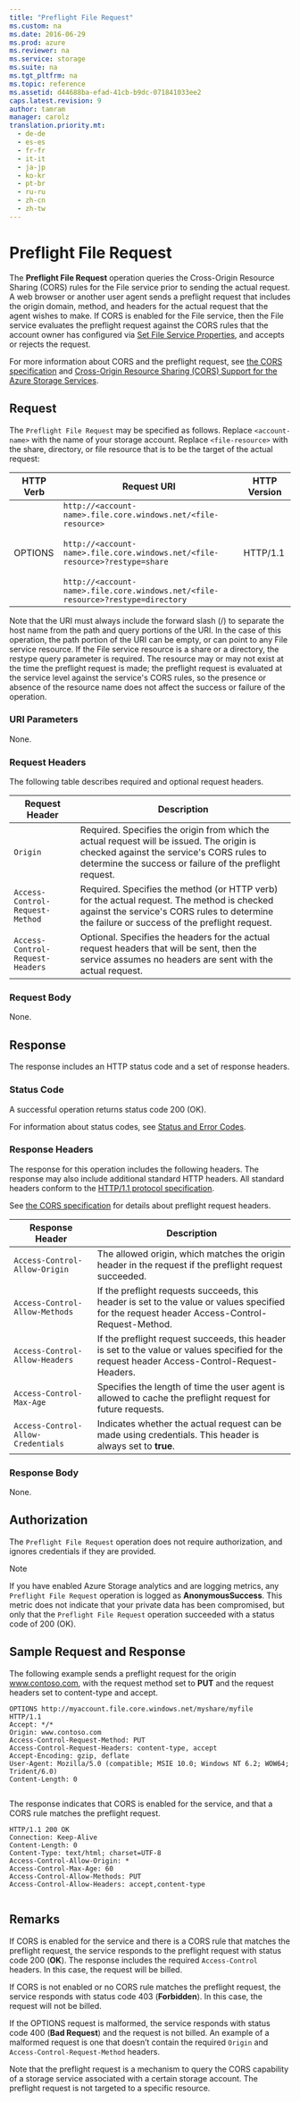 ```yaml
---
title: "Preflight File Request"
ms.custom: na
ms.date: 2016-06-29
ms.prod: azure
ms.reviewer: na
ms.service: storage
ms.suite: na
ms.tgt_pltfrm: na
ms.topic: reference
ms.assetid: d44688ba-efad-41cb-b9dc-071841033ee2
caps.latest.revision: 9
author: tamram
manager: carolz
translation.priority.mt: 
  - de-de
  - es-es
  - fr-fr
  - it-it
  - ja-jp
  - ko-kr
  - pt-br
  - ru-ru
  - zh-cn
  - zh-tw
---
```

# Preflight File Request
The **Preflight File Request** operation queries the Cross-Origin Resource Sharing (CORS) rules for the File service prior to sending the actual request. A web browser or another user agent sends a preflight request that includes the origin domain, method, and headers for the actual request that the agent wishes to make. If CORS is enabled for the File service, then the File service evaluates the preflight request against the CORS rules that the account owner has configured via [Set File Service Properties](Set-File-Service-Properties.md), and accepts or rejects the request.  
  
 For more information about CORS and the preflight request, see [the CORS specification](http://www.w3.org/TR/cors/) and [Cross-Origin Resource Sharing (CORS) Support for the Azure Storage Services](https://msdn.microsoft.com/en-us/library/azure/dn535601.aspx).  
  
## Request  
 The `Preflight File Request` may be specified as follows. Replace `<account-name>` with the name of your storage account. Replace `<file-resource>` with the share, directory, or file resource that is to be the target of the actual request:  
  
|HTTP Verb|Request URI|HTTP Version|  
|---------------|-----------------|------------------|  
|OPTIONS|`http://<account-name>.file.core.windows.net/<file-resource>`<br /><br /> `http://<account-name>.file.core.windows.net/<file-resource>?restype=share`<br /><br /> `http://<account-name>.file.core.windows.net/<file-resource>?restype=directory`|HTTP/1.1|  
  
 Note that the URI must always include the forward slash (/) to separate the host name from the path and query portions of the URI. In the case of this operation, the path portion of the URI can be empty, or can point to any File service resource. If the File service resource is a share or a directory, the restype query parameter is required. The resource may or may not exist at the time the preflight request is made; the preflight request is evaluated at the service level against the service's CORS rules, so the presence or absence of the resource name does not affect the success or failure of the operation.  
  
### URI Parameters  
 None.  
  
### Request Headers  
 The following table describes required and optional request headers.  
  
|Request Header|Description|  
|--------------------|-----------------|  
|`Origin`|Required. Specifies the origin from which the actual request will be issued. The origin is checked against the service's CORS rules to determine the success or failure of the preflight request.|  
|`Access-Control-Request-Method`|Required. Specifies the method (or HTTP verb) for the actual request. The method is checked against the service's CORS rules to determine the failure or success of the preflight request.|  
|`Access-Control-Request-Headers`|Optional. Specifies the headers for the actual request headers that will be sent, then the service assumes no headers are sent with the actual request.|  
  
### Request Body  
 None.  
  
## Response  
 The response includes an HTTP status code and a set of response headers.  
  
### Status Code  
 A successful operation returns status code 200 (OK).  
  
 For information about status codes, see [Status and Error Codes](https://msdn.microsoft.com/en-us/library/azure/dd179382.aspx).  
  
### Response Headers  
 The response for this operation includes the following headers. The response may also include additional standard HTTP headers. All standard headers conform to the [HTTP/1.1 protocol specification](http://go.microsoft.com/fwlink/?linkid=150478).  
  
 See [the CORS specification](http://www.w3.org/TR/cors/) for details about preflight request headers.  
  
|Response Header|Description|  
|---------------------|-----------------|  
|`Access-Control-Allow-Origin`|The allowed origin, which matches the origin header in the request if the preflight request succeeded.|  
|`Access-Control-Allow-Methods`|If the preflight requests succeeds, this header is set to the value or values specified for the request header Access-Control-Request-Method.|  
|`Access-Control-Allow-Headers`|If the preflight request succeeds, this header is set to the value or values specified for the request header Access-Control-Request-Headers.|  
|`Access-Control-Max-Age`|Specifies the length of time the user agent is allowed to cache the preflight request for future requests.|  
|`Access-Control-Allow-Credentials`|Indicates whether the actual request can be made using credentials. This header is always set to **true**.|  
  
### Response Body  
 None.  
  
## Authorization  
The `Preflight File Request` operation does not require authorization, and ignores credentials if they are provided.

> [!NOTE]
> If you have enabled Azure Storage analytics and are logging metrics, any `Preflight File Request` operation is logged as **AnonymousSuccess**. This metric does not indicate that your private data has been compromised, but only that the `Preflight File Request` operation succeeded with a status code of 200 (OK).  

## Sample Request and Response  
 The following example sends a preflight request for the origin www.contoso.com, with the request method set to **PUT** and the request headers set to content-type and accept.  
  
```  
OPTIONS http://myaccount.file.core.windows.net/myshare/myfile  
HTTP/1.1  
Accept: */*  
Origin: www.contoso.com  
Access-Control-Request-Method: PUT  
Access-Control-Request-Headers: content-type, accept  
Accept-Encoding: gzip, deflate  
User-Agent: Mozilla/5.0 (compatible; MSIE 10.0; Windows NT 6.2; WOW64; Trident/6.0)  
Content-Length: 0  
  
```  
  
 The response indicates that CORS is enabled for the service, and that a CORS rule matches the preflight request.  
  
```  
HTTP/1.1 200 OK  
Connection: Keep-Alive  
Content-Length: 0  
Content-Type: text/html; charset=UTF-8  
Access-Control-Allow-Origin: *  
Access-Control-Max-Age: 60  
Access-Control-Allow-Methods: PUT  
Access-Control-Allow-Headers: accept,content-type  
  
```  
  
## Remarks  
 If CORS is enabled for the service and there is a CORS rule that matches the preflight request, the service responds to the preflight request with status code 200 (**OK**). The response includes the required `Access-Control` headers. In this case, the request will be billed.  
  
 If CORS is not enabled or no CORS rule matches the preflight request, the service responds with status code 403 (**Forbidden**). In this case, the request will not be billed.  
  
 If the OPTIONS request is malformed, the service responds with status code 400 (**Bad Request**) and the request is not billed. An example of a malformed request is one that doesn’t contain the required `Origin` and `Access-Control-Request-Method` headers.  
  
 Note that the preflight request is a mechanism to query the CORS capability of a storage service associated with a certain storage account. The preflight request is not targeted to a specific resource.